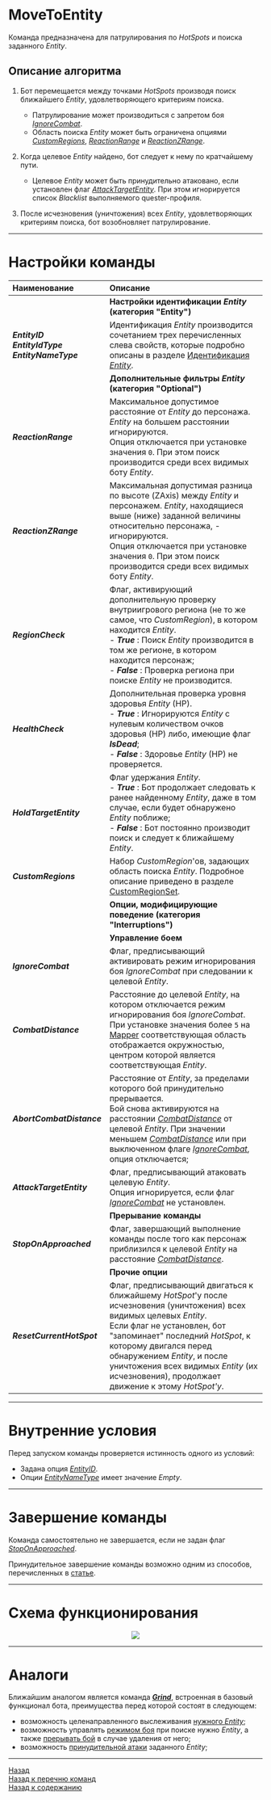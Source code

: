 # **MoveToEntity**

Команда предназначена для патрулирования по *HotSpots* и поиска заданного *Entity*.

## **Описание алгоритма**

1. Бот перемещается между точками *HotSpots* производя поиск ближайшего *Entity*, удовлетворяющего критериям поиска. <br/>
   - Патрулирование может производиться с запретом боя [*IgnoreCombat*](#ref-IgnoreCombat).<br/>
   - Область поиска *Entity* может быть ограничена опциями [*CustomRegions*](#ref-CustomRegions),  [*ReactionRange*](#ref-ReactionRange) и [*ReactionZRange*](#ref-ReactionZRange).

2. Когда целевое *Entity* найдено, бот следует к нему по кратчайшему пути.
   - Целевое *Entity* может быть принудительно атаковано, если установлен флаг [*AttackTargetEntity*](#ref-AttackTargetEntity). При этом игнорируется список *Blacklist* выполняемого quester-профиля.

3. После исчезновения (уничтожения) всех *Entity*, удовлетворяющих критериям поиска, бот возобновляет патрулирование.

---

# **Настройки команды**

| **Наименование** | **Описание** 
|:-----------------|:-------------
||**Настройки идентификации *Entity* (категория "Entity")**
|<a name ="ref-EntityID">***EntityID***</a><br/><a name ="ref-EntityIdType">***EntityIdType***</a><br/><a name ="ref-EntityNameType">***EntityNameType***</a> | Идентификация *Entity* производится сочетанием трех перечисленных слева свойств, которые подробно описаны в разделе [Идентификация *Entity*](../../General/EntityIdentification-RU.md).
||**Дополнительные фильтры *Entity* (категория "Optional")**
|<a name ="ref-ReactionRange">***ReactionRange***</a> | Максимальное допустимое расстояние от *Entity* до персонажа. *Entity* на большем расстоянии игнорируются.<br/> Опция отключается при установке значения ``0``. При этом поиск производится среди всех видимых боту *Entity*.
|<a name ="ref-ReactionZRange">***ReactionZRange***</a> | Максимальная допустимая разница по высоте (ZAxis) между *Entity* и персонажем. *Entity*, находящиеся выше (ниже) заданной величины относительно персонажа, - игнорируются. <br/> Опция отключается при установке значения ``0``. При этом поиск производится среди всех видимых боту *Entity*.
|<a name ="ref-RegionCheck">***RegionCheck***</a> | Флаг, активирующий дополнительную проверку внутриигрового региона (не то же самое, что *CustomRegion*), в котором находится *Entity*.<br/>- ***True*** : Поиск *Entity* производится в том же регионе, в котором находится персонаж;<br/>- ***False*** : Проверка региона при поиске *Entity* не производится.
|<a name ="ref-HealthCheck">***HealthCheck***</a> | Дополнительная проверка уровня здоровья *Entity* (HP).<br/>- ***True*** : Игнорируются *Entity* с нулевым количеством очков здоровья (HP) либо, имеющие флаг ***IsDead***;<br/>- ***False*** : Здоровье *Entity* (HP) не проверяется.
|<a name ="ref-HoldTargetEntity">***HoldTargetEntity***</a> | Флаг удержания *Entity*.<br/>- ***True*** : Бот продолжает следовать к ранее найденному *Entity*, даже в том случае, если будет обнаружено *Entity* поближе;<br/>- ***False*** : Бот постоянно производит поиск и следует к ближайшему *Entity*.
|<a name ="ref-CustomRegions">***CustomRegions***</a> | Набор *CustomRegion*'ов, задающих область поиска *Entity*. Подробное описание приведено в разделе [CustomRegionSet](../../General/CustomRegionSet-RU.md).
||**Опции, модифицирующие поведение (категория "Interruptions")**
|| **Управление боем**
|<a name ="ref-IgnoreCombat">***IgnoreCombat***</a> | Флаг, предписывающий активировать режим игнорирования боя *IgnoreCombat* при следовании к целевой *Entity*.
|<a name ="ref-CombatDistance">***CombatDistance***</a> | Расстояние до целевой *Entity*, на котором отключается режим игнорирования боя *IgnoreCombat*. <br/> При установке значения более ``5`` на [Mapper](../../Patches/Mapper/Mapper-RU.md) соответствующая область отображается окружностью, центром которой является соответствующая *Entity*.
|<a name ="ref-AbortCombatDistance">***AbortCombatDistance***</a> | Расстояние от *Entity*, за пределами которого бой принудительно прерывается. <br/> Бой снова активируются на расстоянии [*CombatDistance*](#ref-CombatDistance) от целевой *Entity*. При значении меньшем [*CombatDistance*](#ref-CombatDistance) или при выключенном флаге [*IgnoreCombat*](#ref-IgnoreCombat), опция отключается;
|<a name ="ref-AttackTargetEntity">***AttackTargetEntity***</a> | Флаг, предписывающий атаковать целевую *Entity*. <br/> Опция игнорируется, если флаг [*IgnoreCombat*](#ref-IgnoreCombat) не установлен.
|| **Прерывание команды**
|<a name ="ref-StopOnApproached">***StopOnApproached***</a> | Флаг, завершающий выполнение команды после того как персонаж приблизился к целевой *Entity* на расстояние [*CombatDistance*](#ref-CombatDistance).
|| **Прочие опции**
|<a name ="ref-ResetCurrentHotSpot">***ResetCurrentHotSpot***</a> | Флаг, предписывающий двигаться к ближайшему *HotSpot*'у после исчезновения (уничтожения) всех видимых целевых *Entity*.<br/> Если флаг не установлен, бот "запоминает" последний *HotSpot*, к которому двигался перед обнаружением *Entity*, и после уничтожения всех видимых *Entity* (их исчезновения), продолжает движение к этому *HotSpot'у*.

---

# **Внутренние условия**

Перед запуском команды проверяется истинность одного из условий:
- Задана опция [*EntityID*](#ref-EntityID).
- Опции [*EntityNameType*](#ref-EntityNameType) имеет значение *Empty*.

---

# **Завершение команды**

Команда самостоятельно не завершается, если не задан флаг [*StopOnApproached*](#ref-StopOnApproached).

Принудительное завершение команды возможно одним из способов, перечисленных в [статье](ForcedQuesterActionTermination-RU.md).

---

# **Схема функционирования**

<p align="center"><img src="diagrams/MoveToEntity.png"></p>

---

# **Аналоги**

Ближайшим аналогом является команда [***Grind***](Astral-Actions-RU.md#ref-Grind), встроенная в базовый функционал бота, преимущества перед которой состоят в следующем:
+ возможность целенаправленного выслеживания [нужного *Entity*](#ref-EntityID "Группа опций 'Entity'");
+ возможность управлять [режимом боя](#ref-IgnoreCombat "Группа опций 'Interruptions'") при поиске нужно *Entity*, а также [прерывать бой](#ref-AbortCombatDistance "Опция 'AbortCombatDistance'") в случае удаления от него;
+ возможность [принудительной атаки](#ref-AttackTargetEntity "Опция 'AttackTargetEntity'") заданного *Entity*;

---

<a href="javascript:history.back()">Назад</a>  
[Назад к перечню команд](../EntityTools-QuesterExtensions-RU.md#Команды)  
[Назад к содержанию](../../index.md)